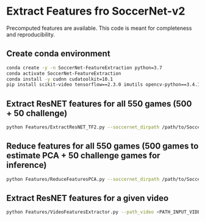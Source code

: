 # Extract Features fro SoccerNet-v2

Precomputed features are available. This code is meant for completeness and reproducibility.

## Create conda environment

``` bash
conda create -y -n SoccerNet-FeatureExtraction python=3.7
conda activate SoccerNet-FeatureExtraction
conda install -y cudnn cudatoolkit=10.1
pip install scikit-video tensorflow==2.3.0 imutils opencv-python==3.4.11.41 SoccerNet moviepy
```

## Extract ResNET features for all 550 games (500 + 50 challenge)

```bash
python Features/ExtractResNET_TF2.py --soccernet_dirpath /path/to/SoccerNet/ --back_end=TF2 --features=ResNET --video LQ --transform crop --verbose --split all
```

## Reduce features for all 550 games (500 games to estimate PCA + 50 challenge games for inference)

```bash
python Features/ReduceFeaturesPCA.py --soccernet_dirpath /path/to/SoccerNet/
```

## Extract ResNET features for a given video

```bash
python Features/VideoFeaturesExtractor.py --path_video <PATH_INPUT_VIDEO> --path_features <PATH_OUTPUT_FEATURES> [--start <START_TIME_SECOND> --duration <DURATION_SECOND>]
```
